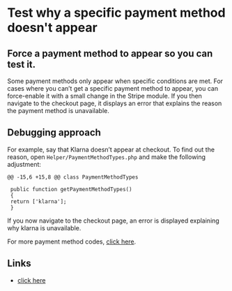 # Test why a specific payment method doesn't appear

## Force a payment method to appear so you can test it.

Some payment methods only appear when specific conditions are met. For cases
where you can’t get a specific payment method to appear, you can force-enable it
with a small change in the Stripe module. If you then navigate to the checkout
page, it displays an error that explains the reason the payment method is
unavailable.

## Debugging approach

For example, say that Klarna doesn’t appear at checkout. To find out the reason,
open `Helper/PaymentMethodTypes.php` and make the following adjustment:

```
@@ -15,6 +15,8 @@ class PaymentMethodTypes

 public function getPaymentMethodTypes()
 {
 return ['klarna'];
 }

```

If you now navigate to the checkout page, an error is displayed explaining why
klarna is unavailable.

For more payment method codes, [click
here](https://docs.stripe.com/connect/account-capabilities#payment-methods).

## Links

- [click
here](https://docs.stripe.com/connect/account-capabilities#payment-methods)